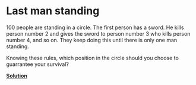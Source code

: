 Last man standing
=================

100 people are standing in a circle. The first person has a sword. He
kills person number 2 and gives the sword to person number 3 who kills
person number 4, and so on. They keep doing this until there is only
one man standing.

Knowing these rules, which position in the circle should you choose to
guarrantee your survival?

**[Solution](../solutions/last_solution.md)**